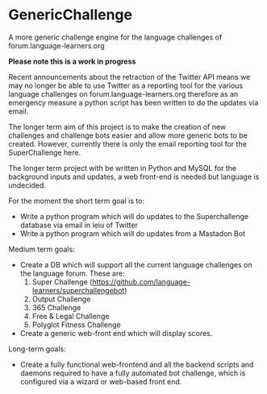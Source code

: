 # GenericChallenge
A more generic challenge engine for the language challenges of forum.language-learners.org

**Please note this is a work in progress**

Recent announcements about the retraction of the Twitter API means we may no longer be able to use Twitter as a reporting tool for the various language challenges on forum.language-learners.org therefore as an emergency measure a python script has been written to do the updates via email. 

The longer term aim of this project is to make the creation of new challenges and challenge bots easier and allow more generic bots to be created. However, currently there is only the email reporting tool for the SuperChallenge here.

The longer term project with be written in Python and MySQL for the background inputs and updates, a web front-end is needed but language is undecided. 

For the moment the short term goal is to:
- Write a python program which will do updates to the Superchallenge
  database via email in leiu of Twitter
- Write a python program which will do updates from a Mastadon Bot

Medium term goals:
- Create a DB which will support all the current language challenges on the language forum. These are:
    1. Super Challenge (https://github.com/language-learners/superchallengebot)
    2. Output Challenge
    3. 365 Challenge
    4. Free & Legal Challenge
    5. Polyglot Fitness Challenge
- Create a generic web-front end which will display scores. 


Long-term goals:
- Create a fully functional web-frontend and all the backend scripts and daemons required to have a fully automated bot challenge, which is configured via a wizard or web-based front end. 
